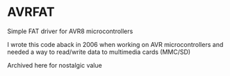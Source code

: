 # AVRFAT
Simple FAT driver for AVR8 microcontrollers

I wrote this code aback in 2006 when working on AVR microcontrollers and needed a way to read/write data to multimedia cards (MMC/SD)

Archived here for nostalgic value